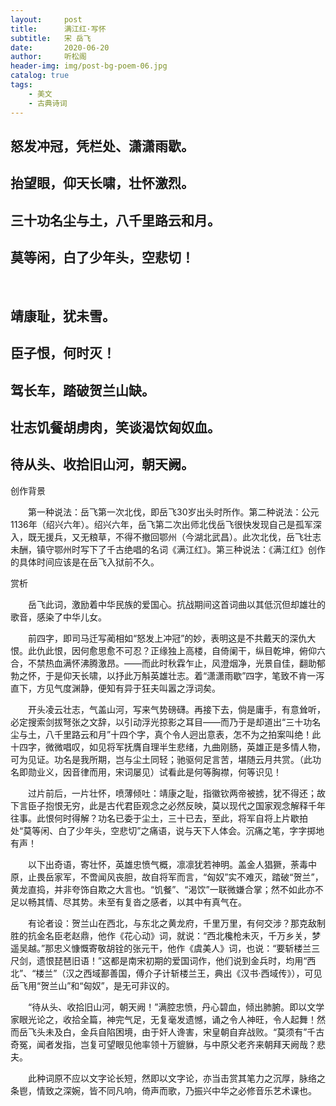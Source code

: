 ```yaml
---
layout:     post
title:      满江红·写怀
subtitle:   宋 岳飞
date:       2020-06-20
author:     听松阁
header-img: img/post-bg-poem-06.jpg
catalog: true
tags:
    - 美文
    - 古典诗词
---
```


## 怒发冲冠，凭栏处、潇潇雨歇。
## 抬望眼，仰天长啸，壮怀激烈。
## 三十功名尘与土，八千里路云和月。
## 莫等闲，白了少年头，空悲切！
&nbsp;
## 靖康耻，犹未雪。
## 臣子恨，何时灭！
## 驾长车，踏破贺兰山缺。
## 壮志饥餐胡虏肉，笑谈渴饮匈奴血。
## 待从头、收拾旧山河，朝天阙。



创作背景

　　第一种说法：岳飞第一次北伐，即岳飞30岁出头时所作。第二种说法：公元1136年（绍兴六年）。绍兴六年，岳飞第二次出师北伐岳飞很快发现自己是孤军深入，既无援兵，又无粮草，不得不撤回鄂州（今湖北武昌）。此次北伐，岳飞壮志未酬，镇守鄂州时写下了千古绝唱的名词《满江红》。第三种说法：《满江红》创作的具体时间应该是在岳飞入狱前不久。



赏析

　　岳飞此词，激励着中华民族的爱国心。抗战期间这首词曲以其低沉但却雄壮的歌音，感染了中华儿女。

　　前四字，即司马迁写蔺相如“怒发上冲冠”的妙，表明这是不共戴天的深仇大恨。此仇此恨，因何愈思愈不可忍？正缘独上高楼，自倚阑干，纵目乾坤，俯仰六合，不禁热血满怀沸腾激昂。——而此时秋霖乍止，风澄烟净，光景自佳，翻助郁勃之怀，于是仰天长啸，以抒此万斛英雄壮志。着“潇潇雨歇”四字，笔致不肯一泻直下，方见气度渊静，便知有异于狂夫叫嚣之浮词矣。

　　开头凌云壮志，气盖山河，写来气势磅礴。再接下去，倘是庸手，有意耸听，必定搜索剑拔弩张之文辞，以引动浮光掠影之耳目——而乃于是却道出“三十功名尘与土，八千里路云和月”十四个字，真个令人迥出意表，怎不为之拍案叫绝！此十四字，微微唱叹，如见将军抚膺自理半生悲绪，九曲刚肠，英雄正是多情人物，可为见证。功名是我所期，岂与尘土同轻；驰驱何足言苦，堪随云月共赏。（此功名即勋业义，因音律而用，宋词屡见）试看此是何等胸襟，何等识见！

　　过片前后，一片壮怀，喷薄倾吐：靖康之耻，指徽钦两帝被掳，犹不得还；故下言臣子抱恨无穷，此是古代君臣观念之必然反映，莫以现代之国家观念解释千年往事。此恨何时得解？功名已委于尘土，三十已去，至此，将军自将上片歇拍处“莫等闲、白了少年头，空悲切”之痛语，说与天下人体会。沉痛之笔，字字掷地有声！

　　以下出奇语，寄壮怀，英雄忠愤气概，凛凛犹若神明。盖金人猖獗，荼毒中原，止畏岳家军，不啻闻风丧胆，故自将军而言，“匈奴”实不难灭，踏破“贺兰”，黄龙直捣，并非夸饰自欺之大言也。“饥餐”、“渴饮”一联微嫌合掌；然不如此亦不足以畅其情、尽其势。未至有复沓之感者，以其中有真气在。

　　有论者设：贺兰山在西北，与东北之黄龙府，千里万里，有何交涉？那克敌制胜的抗金名臣老赵鼎，他作《花心动》词，就说：“西北欃枪未灭，千万乡关，梦遥吴越。”那忠义慷慨寄敬胡铨的张元干，他作《虞美人》词，也说：“要斩楼兰三尺剑，遗恨琵琶旧语！”这都是南宋初期的爱国词作，他们说到金兵时，均用“西北”、“楼兰”（汉之西域鄯善国，傅介子计斩楼兰王，典出《汉书·西域传》），可见岳飞用“贺兰山”和“匈奴”，是无可非议的。

　　“待从头、收拾旧山河，朝天阙！”满腔忠愤，丹心碧血，倾出肺腑。即以文学家眼光论之，收拾全篇，神完气足，无复毫发遗憾，诵之令人神旺，令人起舞！然而岳飞头未及白，金兵自陷困境，由于奸人谗害，宋皇朝自弃战败。“莫须有”千古奇冤，闻者发指，岂复可望眼见他率领十万貔貅，与中原父老齐来朝拜天阙哉？悲夫。

　　此种词原不应以文字论长短，然即以文字论，亦当击赏其笔力之沉厚，脉络之条鬯，情致之深婉，皆不同凡响，倚声而歌，乃振兴中华之必修音乐艺术课也。
